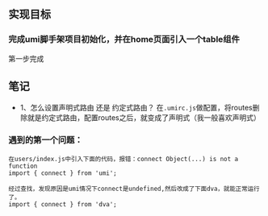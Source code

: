 
## 实现目标

### 完成umi脚手架项目初始化，并在home页面引入一个table组件
第一步完成



## 笔记

- 1、怎么设置声明式路由 还是 约定式路由？
在`.umirc.js`做配置，将routes删除就是约定式路由，配置routes之后，就变成了声明式（我一般喜欢声明式）


### 遇到的第一个问题：
```
在users/index.js中引入下面的代码，报错：connect Object(...) is not a function
import { connect } from 'umi';

经过查找，发现原因是umi情况下connect是undefined,然后改成了下面dva，就能正常运行了。
import { connect } from 'dva';
```

